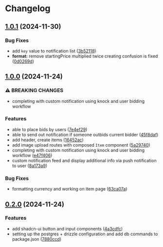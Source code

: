 # Changelog

## [1.0.1](https://github.com/0xprasanth/byte-auction/compare/byte-auction@v1.0.0...byte-auction@v1.0.1) (2024-11-30)


### Bug Fixes

* add `key` value to notification list ([3b52118](https://github.com/0xprasanth/byte-auction/commit/3b52118b0c72f202abe63d77ed5b0fb88efbad36))
* **format:** remove startingPrice multiplied twice creating confusion is fixed ([0d0269d](https://github.com/0xprasanth/byte-auction/commit/0d0269dac873be92556d4bfee863d452fdbfddc1))

## [1.0.0](https://github.com/0xprasanth/byte-auction/compare/byte-auction@v0.2.0...byte-auction@v1.0.0) (2024-11-24)


### ⚠ BREAKING CHANGES

* completing with custom notification using knock and user bidding workflow

### Features

* able to place bids by users ([7e4ef29](https://github.com/0xprasanth/byte-auction/commit/7e4ef2961bcc5bde3a98d24d67e35e61e7f00894))
* able to send out notification if someone outbids current bidder ([45f8daf](https://github.com/0xprasanth/byte-auction/commit/45f8dafccb7dd0f777733ecf195bb412f1dcbf3c))
* add header, create items ([16452ac](https://github.com/0xprasanth/byte-auction/commit/16452acbdc31662a494d535922b72678244b9915))
* add image upload routes with composed `Item` component ([5a29740](https://github.com/0xprasanth/byte-auction/commit/5a29740f5bd387398ef2807a0dd6693c81efd3a2))
* completing with custom notification using knock and user bidding workflow ([e47f406](https://github.com/0xprasanth/byte-auction/commit/e47f4064313c47a97e56dffb220671ab230b9491))
* custom notification feed and display additional info via push notification to user ([8a173a9](https://github.com/0xprasanth/byte-auction/commit/8a173a95520726f2a2fb7cdb7b19fa73155baa2a))


### Bug Fixes

* formatting currency and working on item page ([63ca07a](https://github.com/0xprasanth/byte-auction/commit/63ca07ac6045cd8df1322eaa100c40fe72c76535))

## [0.2.0](https://github.com/0xprasanth/byte-auction/compare/byte-auction-v0.1.0...byte-auction@v0.2.0) (2024-11-24)


### Features

* add shadcn-ui button and input components ([4a3cdfc](https://github.com/0xprasanth/byte-auction/commit/4a3cdfca485418ccae7f8b8f51bd5883c414c087))
* setting up the postgres + drizzle configuration and add db commands to package.json ([7880ccd](https://github.com/0xprasanth/byte-auction/commit/7880ccd40162d7f24d045b9019109dd9f3b0db9e))

